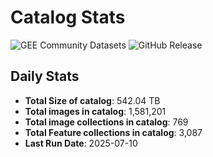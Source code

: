 # Catalog Stats

![GEE Community Datasets](https://img.shields.io/endpoint?url=https://gist.githubusercontent.com/samapriya/34bc0c1280d475d3a69e3b60a706226e/raw/community.json)
![GitHub Release](https://img.shields.io/github/v/release/samapriya/awesome-gee-community-datasets)

## Daily Stats

<!-- START_MARKER -->
* **Total Size of catalog**: 542.04 TB
* **Total images in catalog**: 1,581,201
* **Total image collections in catalog**: 769
* **Total Feature collections in catalog**: 3,087
* **Last Run Date**: 2025-07-10
<!-- END_MARKER -->
